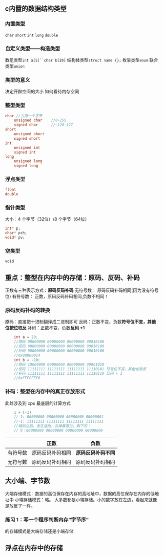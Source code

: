 ## c内置的数据结构类型
### 内置类型
`char`
`short`
`int`
`long`
`double`
### 自定义类型——构造类型
数组类型`int a[5]``char b[20]`
结构体类型`struct name {};`
枚举类型`enum`
联合类型`union`
### 类型的意义
决定开辟空间的大小
如何看待内存空间
### 整型类型 
```c
char //占用一个字节
    unsigned char    //0-255
    signed char      //-128-127
short
    unsigned short
    signed short
int
    unsigned int
    signed int
long
    unsigned long
    signed long
```
### 浮点类型
```c
float
double
```
### 指针类型
大小：4 个字节（32位）/8 个字节（64位）
```c
int* p;
char* pch;
void* pv;
```
### 空类型
`void`

## 重点：整型在内存中的存储：原码、反码、补码
正数有三种表示方式：**原码反码补码**
无符号数：
原码反码补码相同(因为没有符号位)
有符号数：
正数，原码反码补码相同,负数不相同！
### 原码反码补码的转换
原码：直接把十进制翻译成二进制即可
反码：正数不变，负数**符号位不变，其他位按位取反**
补码：正数不变，负数**反码 +1**
```c
    int a = 20;
    //原码 00000000 00000000 00000000 00010100
    //反码 00000000 00000000 00000000 00010100
    //补码 00000000 00000000 00000000 00010100
    //0x00000014
    int b = -10;
    //原码 10000000 00000000 00000000 00001010
    //反码 11111111 11111111 11111111 11110101 符号位不变，其他位取反
    //补码 11111111 11111111 11111111 11110110 反码 + 1
    //0xFFFFFFF6
```
### 补码：整型在内存中的真正存放形式
此处涉及到 cpu 最底层的计算方式
```c
    1 + (-1)
    // 1: 00000000 00000000 00000000 00000001
    //-1: 11111111 11111111 11111111 11111111
    //相加之后，发生溢出，去掉最高位，剩下的：
    // 0：00000000 00000000 00000000 00000000
```
|       | 正数          | 负数           |
|-------|---------------|---------------|
|有符号数|原码反码补码相同|**原码反码补码不同**|
|无符号数|原码反码补码相同|原码反码补码相同|
## 大小端、字节数
大端存储模式：数据的高位保存在内存的高地址中，数据的高位保存在内存的低地址中
小端存储模式：略。
大多数都是小端存储。小的数字放在左边，看起来就像是放反了一样。
### 练习 1：写一个程序判断内存“字节序”
的存储模式是大端存储还是小端存储

## 浮点在内存中的存储